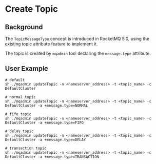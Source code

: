 # Create Topic

## Background

The `TopicMessageType` concept is introduced in RocketMQ 5.0, using the existing topic attribute feature to implement it.

The topic is created by `mqadmin` tool declaring the `message.type` attribute.

## User Example

```shell
# default
sh ./mqadmin updateTopic -n <nameserver_address> -t <topic_name> -c DefaultCluster

# normal topic
sh ./mqadmin updateTopic -n <nameserver_address> -t <topic_name> -c DefaultCluster -a +message.type=NORMAL

# fifo topic
sh ./mqadmin updateTopic -n <nameserver_address> -t <topic_name> -c DefaultCluster -a +message.type=FIFO

# delay topic
sh ./mqadmin updateTopic -n <nameserver_address> -t <topic_name> -c DefaultCluster -a +message.type=DELAY

# transaction topic
sh ./mqadmin updateTopic -n <nameserver_address> -t <topic_name> -c DefaultCluster -a +message.type=TRANSACTION
```
